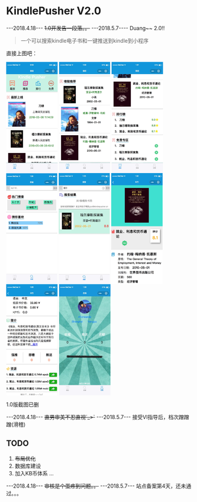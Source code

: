 # KindlePusher V2.0
---2018.4.18---
~~1.0开发告一段落。。~~
---2018.5.7----
Duang~~ 2.0!!

> 一个可以搜索kindle电子书和一键推送到kindle到小程序

直接上图吧：

<img src="./client/assets/screencut/home1.jpeg" height = "300" alt="home1" align=center />

<img src="./client/assets/screencut/home2.jpeg" height = "300" alt="home2" align=center />

<img src="./client/assets/screencut/home3.jpeg" height = "300" alt="home3" align=center />

<img src="./client/assets/screencut/search1.jpeg" height = "300" alt="search1" align=center />

<img src="./client/assets/screencut/search2.jpeg" height = "300" alt="search2" align=center />

<img src="./client/assets/screencut/detail1.jpeg" height = "300" alt="detail1" align=center />

<img src="./client/assets/screencut/detail2.jpeg" height = "300" alt="detail2" align=center />

<img src="./client/assets/screencut/me.jpeg" height = "300" alt="me" align=center />


1.0版截图已删

---2018.4.18---
~~直男审美不忍直视´_>`~~
---2018.5.7---
接受VI指导后，档次蹭蹭蹭(滑稽)


## TODO
1. ~~布局优化~~
2. 数据库建设
3. 加入KB币体系
...

---2018.4.18---
~~审核是个蛋疼到问题。。~~
---2018.5.7---
站点备案第4天，还未通过。。。
